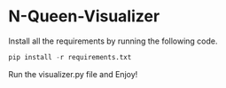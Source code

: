 # N-Queen-Visualizer

Install all the requirements by running the following code.

```python
pip install -r requirements.txt
```

Run the visualizer.py file and Enjoy!

